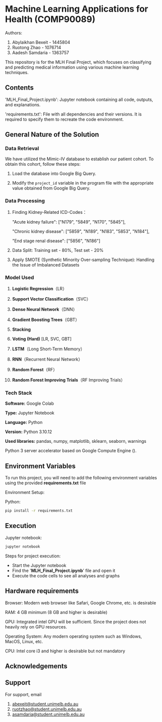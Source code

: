 
# Machine Learning Applications for Health (COMP90089)

Authors: 

1. Abylaikhan Bexeit - 1445804
2. Ruotong Zhao - 1076714
3. Aadesh Samdaria - 1363757

This repository is for the MLH Final Project, which focuses on classifying and predicting medical information using various machine learning techniques. 
## Contents

 'MLH_Final_Project.ipynb': Jupyter notebook containing all code, outputs, and explanations.

 'requirements.txt': File with all dependencies and their versions. It is required to specify them to recreate the code environment.

## General Nature of the Solution

### **Data Retrieval**
 
We have utilized the Mimic-IV database to establish our patient cohort. To obtain this cohort, follow these steps:

1. Load the database into Google Big Query.

2. Modify the `project_id` variable in the program file with the appropriate value obtained from Google Big Query.


### **Data Processing**

1. Finding Kidney-Related ICD-Codes：

   "Acute kidney failure": ["N179", "5849", "N170", "5845"],

   "Chronic kidney disease": ["5859", "N189", "N183", "5853", "N184"],

   "End stage renal disease": ["5856", "N186"]

2. Data Split: Training set - 80%, Test set - 20%

3. Apply SMOTE (Synthetic Minority Over-sampling Technique): Handling the Issue of Imbalanced Datasets

### **Model Used**

1. **Logistic Regression**（LR）

2. **Support Vector Classification**（SVC）

3. **Dense Neural Network**（DNN）

4. **Gradient Boosting Trees**（GBT）

5. **Stacking**

6. **Voting (Hard)** [LR, SVC, GBT]

7. **LSTM**（Long Short-Term Memory）

8. **RNN**（Recurrent Neural Network）

9. **Random Forest**（RF）

10. **Random Forest Improving Trials**（RF Improving Trials）

### **Tech Stack**

**Software:** Google Colab

**Type:** Jupyter Notebook

**Language:** Python

**Version:** Python 3.10.12

**Used libraries:** pandas, numpy, matplotlib, sklearn, seaborn, warnings

Python 3 server accelerator based on Google Compute Engine ().

## Environment Variables

To run this project, you will need to add the following environment variables using the provided **requirements.txt** file

Environment Setup:

Python:
```bash
pip install -r requirements.txt
```

## Execution

Jupyter notebook:

```bash
jupyter notebook
```

Steps for project execution:
- Start the Jupyter notebook
- Find the '**MLH_Final_Project.ipynb**' file and open it
- Execute the code cells to see all analyses and graphs

## Hardware requirements

Browser: Modern web browser like Safari, Google Chrome, etc. is desirable

RAM: 4 GB minimum (8 GB and higher is desirable)

GPU: Integrated intel GPU will be sufficient. Since the project does not heavily rely on GPU resources.  

Operating System: Any modern operating system such as Windows, MacOS, Linux, etc. 

CPU: Intel core i3 and higher is desirable but not mandatory

## Acknowledgements

## Support

For support, email 

1. abexeit@student.unimelb.edu.au
2. ruotzhao@student.unimelb.edu.au
3. asamdaria@student.unimelb.edu.au
